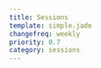 ```yaml
---
title: Sessions
template: simple.jade
changefreq: weekly
priority: 0.7
category: sessions
---
```


<script src="https://cdnjs.cloudflare.com/ajax/libs/handlebars.js/4.0.2/handlebars.min.js"></script>
<script src="http://code.jquery.com/jquery-latest.min.js" type="text/javascript"></script>

<script id="session-template" type="text/x-handlebars-template">
  <div class="entry">
  {{#.}}
    {{zeit}}
    {{name}}
    {{titel}}
    {{session}}
    <br />
  {{/.}}
  </div>
</script>

<script>
function loadJSON(callback) {

  var xobj = new XMLHttpRequest();
  xobj.overrideMimeType("application/json");
  xobj.open('GET', 'http://sessionproxy.barcamp-erfurt.de/sessions.json', true); // Replace 'my_data' with the path to your file
  xobj.onreadystatechange = function () {
    if (xobj.readyState == 4 && xobj.status == "200") {
      // Required use of an anonymous callback as .open will NOT return a value but simply returns undefined in asynchronous mode
      callback(xobj.responseText);
    }
  };
  xobj.send(null);
 }

function init() {
 loadJSON(function(response) {
  // Parse JSON string into object
  var actual_JSON = JSON.parse(response);
  console.log(actual_JSON);
  $(document).ready(function(){
    // Extract the text from the template .html() is the jquery helper method for that
    var raw_template = $('#session-template').html();
    // Compile that into an handlebars template
    var template = Handlebars.compile(raw_template);
    // Retrieve the placeHolder where the Posts will be displayed
    var placeHolder = $("#sessions");
    // Generate the HTML for the template
    var html = template(actual_JSON);
    // Render the posts into the page
    placeHolder.append(html);

  });
 });
}

init();


 </script>

 <div id="sessions"></div>